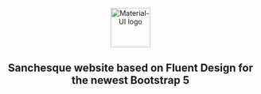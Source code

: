 
<p align="center">
  <a href="https://mdbootstrap.com/freebies/fluent-design/"  target="_blank"><img width="80" src="https://mdbootstrap.com/img/Marketing/general/logo/medium/mdb.png" alt="Material-UI logo"></a></p>
</p>

<h2 align="center">Sanchesque website based on Fluent Design for the newest Bootstrap 5</h2>